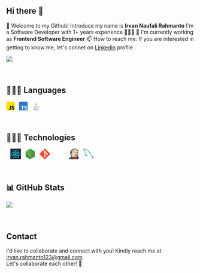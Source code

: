 ## Hi there 👋

🌱 Welcome to my Github! Introduce my name is **Irvan Naufali Rahmanto** I'm a Software Developer with 1+ years experience 👨🏻‍💻
🔭 I'm currently working as **Frontend Software Engineer**
📫 How to reach me: If you are interested in getting to know me, let's connet on [Linkedin](https://www.linkedin.com/in/irvanrahmanto/) profile

<img src="https://api.visitorbadge.io/api/visitors?path=https%3A%2F%2Fgithub.com%2Firvanrahmanto%2Firvanrahmanto&label=MY%20VISITORS&labelColor=%23555555&countColor=%23F0B354" />

&ensp;
## 👨🏻‍💻 Languages

<a href="https://www.javascript.com/"><img style="vertical-align: middle;" alt="Javascript" src="./Assets/js.png" width=23></a>&ensp;
<a href="https://www.typescriptlang.org/"><img style="vertical-align: middle;" alt="Typescript" src="./Assets/typescript.png" width=23></a>&ensp;
<a href="https://www.java.com/en/"><img style="vertical-align: middle;" alt="Java" src="./Assets/java.png" width=23></a>&ensp;

&ensp;

## 👨🏻‍💻 Technologies

&ensp;
<a href="https://react.dev/"><img style="vertical-align: middle;" alt="React" src="./Assets/react.png" height=28></a>&ensp;
<a href="https://nodejs.org/en"><img style="vertical-align: middle;" alt="Node" src="./Assets/node-js.png" height=28></a>&ensp;
<a href="https://git-scm.com/"><img style="vertical-align: middle;" alt="Git" src="./Assets/git.png" height=28></a>&ensp;
<a href="https://github.com/"><img style="vertical-align: middle;" alt="Github" src="./Assets/github.png" height=28></a>&ensp;
<a href="https://www.jenkins.io/"><img style="vertical-align: middle;" alt="jenkins" src="./Assets/jenkins.png" height=28></a>&ensp;
<a href="https://www.mysql.com/"><img style="vertical-align: middle;" alt="MySQL" src="./Assets/mysql.png" height=28></a>&ensp;

&ensp;
## 📊 GitHub Stats
<p align="left">
<a href="https://github.com/irvanrahmanto">
  <img height="180em" src="https://github-readme-stats-eight-theta.vercel.app/api?username=irvanrahmanto&show_icons=true&theme=algolia&include_all_commits=true&count_private=true"/>
</a>
</p>
&ensp;

## Contact

I'd like to collaborate and connect with you! Kindly reach me at irvan.rahmanto123@gmail.com
<br>Let's collaborate each other! 🚀 </br>

